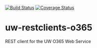 [![Build Status](https://api.travis-ci.org/uw-it-aca/uw-restclients-o365.svg?branch=master)](https://travis-ci.org/uw-it-aca/uw-restclients-o365)
[![Coverage Status](https://coveralls.io/repos/uw-it-aca/uw-restclients-o365/badge.png?branch=master)](https://coveralls.io/r/uw-it-aca/uw-restclients-o365?branch=master)

# uw-restclients-o365
REST client for the UW O365 Web Service
